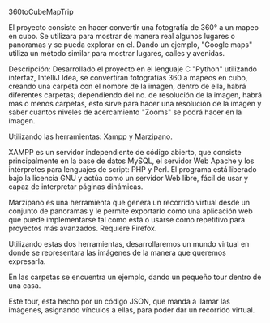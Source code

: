360toCubeMapTrip

El proyecto consiste en hacer convertir una fotografía de 360° a un mapeo en cubo. Se utilizara para mostrar de manera real algunos lugares o panoramas y se pueda explorar en el. Dando un ejemplo, "Google maps" utiliza un método similar para mostrar lugares, calles y avenidas.

Descripción: Desarrollado el proyecto en el lenguaje C "Python" utilizando interfaz, IntelliJ Idea, se convertirán fotografías 360 a mapeos en cubo, creando una carpeta con el nombre de la imagen, dentro de ella, habrá diferentes carpetas; dependiendo del no. de resolución de la imagen, habrá mas o menos carpetas, esto sirve para hacer una resolución de la imagen y saber cuantos niveles de acercamiento "Zooms" se podrá hacer en la imagen.

Utilizando las herramientas: Xampp y Marzipano.

XAMPP es un servidor independiente de código abierto, que consiste principalmente en la base de datos MySQL, el servidor Web Apache y los intérpretes para lenguajes de script: PHP y Perl. El programa está liberado bajo la licencia GNU y actúa como un servidor Web libre, fácil de usar y capaz de interpretar páginas dinámicas.

Marzipano es una herramienta que genera un recorrido virtual desde un conjunto de panoramas y le permite exportarlo como una aplicación web que puede implementarse tal como está o usarse como repetitivo para proyectos más avanzados. Requiere Firefox.

Utilizando estas dos herramientas, desarrollaremos un mundo virtual en donde se representara las imágenes de la manera que queremos expresarla.

En las carpetas se encuentra un ejemplo, dando un pequeño tour dentro de una casa.

Este tour, esta hecho por un código JSON, que manda a llamar las imágenes, asignando vínculos a ellas, para poder dar un recorrido virtual.
